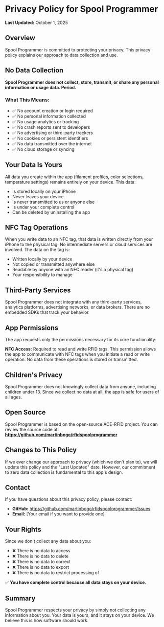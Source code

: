 # Privacy Policy for Spool Programmer

**Last Updated:** October 1, 2025

## Overview

Spool Programmer is committed to protecting your privacy. This privacy policy explains our approach to data collection and use.

## No Data Collection

**Spool Programmer does not collect, store, transmit, or share any personal information or usage data. Period.**

### What This Means:
- ✅ No account creation or login required
- ✅ No personal information collected
- ✅ No usage analytics or tracking
- ✅ No crash reports sent to developers
- ✅ No advertising or third-party trackers
- ✅ No cookies or persistent identifiers
- ✅ No data transmitted over the internet
- ✅ No cloud storage or syncing

## Your Data Is Yours

All data you create within the app (filament profiles, color selections, temperature settings) remains entirely on your device. This data:

- Is stored locally on your iPhone
- Never leaves your device
- Is never transmitted to us or anyone else
- Is under your complete control
- Can be deleted by uninstalling the app

## NFC Tag Operations

When you write data to an NFC tag, that data is written directly from your iPhone to the physical tag. No intermediate servers or cloud services are involved. The data on the tag is:

- Written locally by your device
- Not copied or transmitted anywhere else
- Readable by anyone with an NFC reader (it's a physical tag)
- Your responsibility to manage

## Third-Party Services

Spool Programmer does not integrate with any third-party services, analytics platforms, advertising networks, or data brokers. There are no embedded SDKs that track your behavior.

## App Permissions

The app requests only the permissions necessary for its core functionality:

**NFC Access:** Required to read and write RFID tags. This permission allows the app to communicate with NFC tags when you initiate a read or write operation. No data from these operations is stored or transmitted.

## Children's Privacy

Spool Programmer does not knowingly collect data from anyone, including children under 13. Since we collect no data at all, the app is safe for users of all ages.

## Open Source

Spool Programmer is based on the open-source ACE-RFID project. You can review the source code at:  
**https://github.com/martinbogo/rfidspoolprogrammer**

## Changes to This Policy

If we ever change our approach to privacy (which we don't plan to), we will update this policy and the "Last Updated" date. However, our commitment to zero data collection is fundamental to this app's design.

## Contact

If you have questions about this privacy policy, please contact:
- **GitHub:** https://github.com/martinbogo/rfidspoolprogrammer/issues
- **Email:** [Your email if you want to provide one]

## Your Rights

Since we don't collect any data about you:

- ❌ There is no data to access
- ❌ There is no data to delete
- ❌ There is no data to correct
- ❌ There is no data to export
- ❌ There is no data to restrict processing of

✅ **You have complete control because all data stays on your device.**

## Summary

Spool Programmer respects your privacy by simply not collecting any information about you. Your data is yours, and it stays on your device. We believe this is how software should work.

